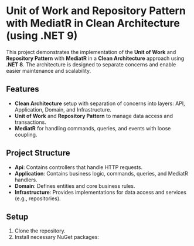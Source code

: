 # Unit of Work and Repository Pattern with MediatR in Clean Architecture (using .NET 9)

This project demonstrates the implementation of the **Unit of Work** and **Repository Pattern** with **MediatR** in a **Clean Architecture** approach using **.NET 8**. The architecture is designed to separate concerns and enable easier maintenance and scalability.

## Features

- **Clean Architecture** setup with separation of concerns into layers: API, Application, Domain, and Infrastructure.
- **Unit of Work** and **Repository Pattern** to manage data access and transactions.
- **MediatR** for handling commands, queries, and events with loose coupling.

## Project Structure

- **Api**: Contains controllers that handle HTTP requests.
- **Application**: Contains business logic, commands, queries, and MediatR handlers.
- **Domain**: Defines entities and core business rules.
- **Infrastructure**: Provides implementations for data access and services (e.g., repositories).

## Setup

1. Clone the repository.
2. Install necessary NuGet packages:
